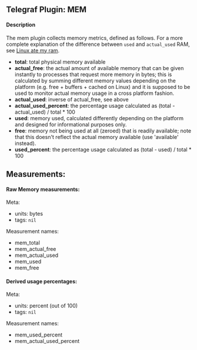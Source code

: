 ## Telegraf Plugin: MEM

#### Description

The mem plugin collects memory metrics, defined as follows. For a more complete
explanation of the difference between `used` and `actual_used` RAM, see
[Linux ate my ram](http://www.linuxatemyram.com/).

- **total**: total physical memory available
- **actual_free**: the actual amount of available memory that can be given instantly
to processes that request more memory in bytes; this is calculated by summing
different memory values depending on the platform (e.g. free + buffers + cached on Linux)
and it is supposed to be used to monitor actual memory usage in a cross platform fashion.
- **actual_used**: inverse of actual_free, see above
- **actual_used_percent**: the percentage usage calculated as (total - actual_used) / total * 100
- **used**: memory used, calculated differently depending on the platform and
designed for informational purposes only.
- **free**: memory not being used at all (zeroed) that is readily available; note
that this doesn't reflect the actual memory available (use 'available' instead).
- **used_percent**: the percentage usage calculated as (total - used) / total * 100

## Measurements:
#### Raw Memory measurements:

Meta:
- units: bytes
- tags: `nil`

Measurement names:
- mem_total
- mem_actual_free
- mem_actual_used
- mem_used
- mem_free

#### Derived usage percentages:

Meta:
- units: percent (out of 100)
- tags: `nil`

Measurement names:
- mem_used_percent
- mem_actual_used_percent
